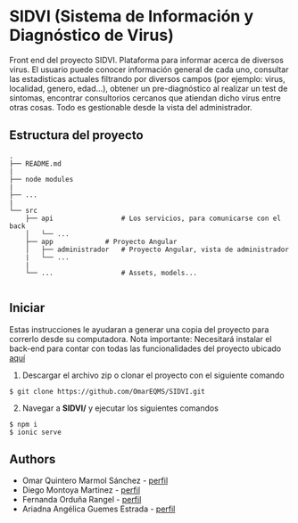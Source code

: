 # SIDVI (Sistema de Información y Diagnóstico de Virus)

Front end del proyecto SIDVI.
Plataforma para informar acerca de diversos virus. El usuario puede conocer información general de cada uno, consultar las estadisticas actuales
filtrando por diversos campos (por ejemplo: virus, localidad, genero, edad...), obtener un pre-diagnóstico al realizar un test de sintomas, encontrar
consultorios cercanos que atiendan dicho virus entre otras cosas.
Todo es gestionable desde la vista del administrador. 

## Estructura del proyecto 

```
.
├── README.md
|
├── node modules
|
├── ...
|
└── src
    ├── api          		# Los servicios, para comunicarse con el back
    │   └── ...
    ├── app        		# Proyecto Angular
    │   ├── administrador	# Proyecto Angular, vista de administrador
    |	└── ...
    |
    └── ...          		# Assets, models...
        
```

## Iniciar

Estas instrucciones le ayudaran a generar una copia del proyecto para correrlo desde su computadora.
Nota importante: Necesitará instalar el back-end para contar con todas las funcionalidades del proyecto ubicado [aquí](https://github.com/OmarEQMS/SIDVI_API.git)

1. Descargar el archivo zip o clonar el proyecto con el siguiente comando
```
$ git clone https://github.com/OmarEQMS/SIDVI.git
```
2. Navegar a **SIDVI/** y ejecutar los siguientes comandos

```
$ npm i
$ ionic serve
```


## Authors

* Omar Quintero Marmol Sánchez - [perfil](https://github.com/OmarEQMS)
* Diego Montoya Martinez - [perfil](https://github.com/diegommtz)
* Fernanda Orduña Rangel - [perfil](https://github.com/FerOrduna28)
* Ariadna Angélica Guemes Estrada - [perfil](https://github.com/AngieGE)
